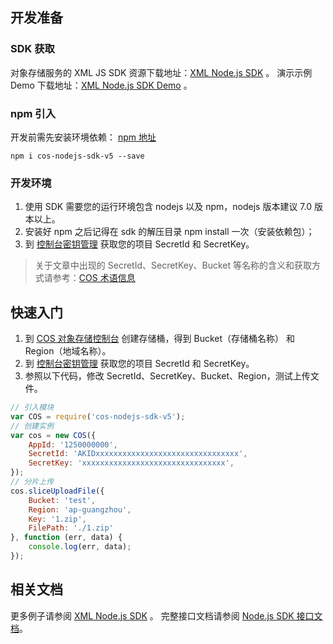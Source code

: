 ## 开发准备
### SDK 获取
对象存储服务的 XML JS SDK 资源下载地址：[XML Node.js SDK](http://github.com/tencentyun/cos-nodejs-sdk-v5) 。
演示示例 Demo 下载地址：[XML Node.js SDK Demo](http://github.com/tencentyun/cos-nodejs-sdk-v5/tree/master/demo) 。

### npm 引入
开发前需先安装环境依赖： [npm 地址](http://www.npmjs.com/package/cos-nodejs-sdk-v5)
 
```
npm i cos-nodejs-sdk-v5 --save
```

### 开发环境

1. 使用 SDK 需要您的运行环境包含 nodejs 以及 npm，nodejs 版本建议 7.0 版本以上。
2. 安装好 npm 之后记得在 sdk 的解压目录 npm install 一次（安装依赖包）；
3.  到 [控制台密钥管理](http://console.tcecqpoc.fsphere.cn/capi) 获取您的项目 SecretId 和 SecretKey。

> 关于文章中出现的 SecretId、SecretKey、Bucket 等名称的含义和获取方式请参考：[COS 术语信息](http://tcecqpoc.fsphere.cn/document/product/436/7751)

## 快速入门	

1. 到 [COS 对象存储控制台](http://console.tcecqpoc.fsphere.cn/cos4) 创建存储桶，得到 Bucket（存储桶名称） 和 Region（地域名称）。
2. 到 [控制台密钥管理](http://console.tcecqpoc.fsphere.cn/capi) 获取您的项目 SecretId 和 SecretKey。
3. 参照以下代码，修改 SecretId、SecretKey、Bucket、Region，测试上传文件。

```javascript
// 引入模块
var COS = require('cos-nodejs-sdk-v5');
// 创建实例
var cos = new COS({
    AppId: '1250000000',
    SecretId: 'AKIDxxxxxxxxxxxxxxxxxxxxxxxxxxxxxxxx',
    SecretKey: 'xxxxxxxxxxxxxxxxxxxxxxxxxxxxxxxx',
});
// 分片上传
cos.sliceUploadFile({
    Bucket: 'test',
    Region: 'ap-guangzhou',
    Key: '1.zip',
    FilePath: './1.zip'
}, function (err, data) {
    console.log(err, data);
});
```

## 相关文档 
更多例子请参阅 [XML Node.js SDK](http://github.com/tencentyun/cos-nodejs-sdk-v5) 。
完整接口文档请参阅 [Node.js SDK 接口文档](http://tcecqpoc.fsphere.cn/document/product/436/8629)。

